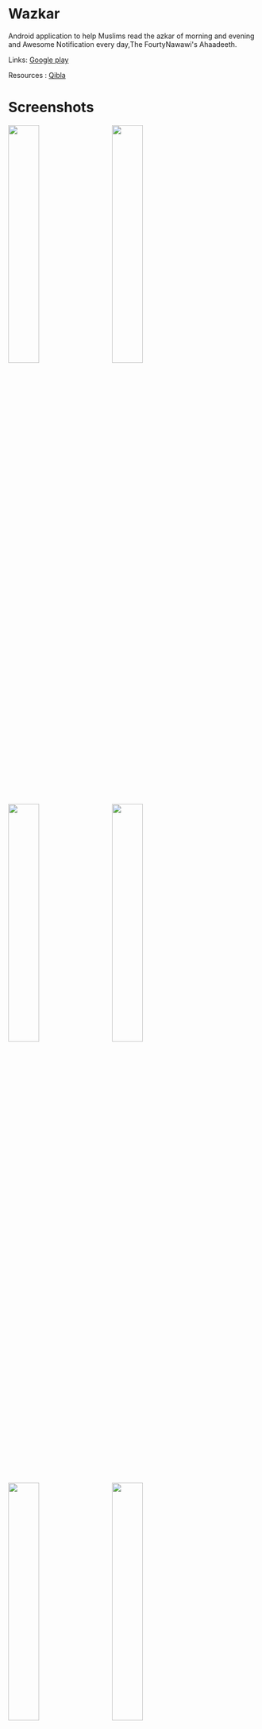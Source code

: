 # Wazkar
Android  application to help Muslims read the azkar of morning and evening
and Awesome Notification every day,The FourtyNawawi's Ahaadeeth.


Links: [Google play](https://play.google.com/store/apps/details?id=com.hazem.wazkar&fbclid=IwAR0wDrXd54G57f1eWCfTsEbZ5USVnzTcT351nrn4pcDg9d4rbqcyQbAGHNs)

Resources : 
[Qibla](https://github.com/hassaanjamil/hj-android-lib-qibla-direction)



# Screenshots 
<div>

<img src = "https://user-images.githubusercontent.com/54688005/89568598-d52a5e00-d823-11ea-8a98-049681905725.png" width = 35%>
  <img width ="5%"/> 
<img src = "https://user-images.githubusercontent.com/54688005/89568723-030fa280-d824-11ea-8412-d4311a80839a.png" width = 35%>
</div>


</div>

<div>
<img src = "https://user-images.githubusercontent.com/54688005/89568716-0014b200-d824-11ea-8fcb-4be7af30880c.png" width = 35%>
  <img width ="5%"/> 
  
<img src = "https://user-images.githubusercontent.com/54688005/92637454-245b2700-f2d9-11ea-8d8f-9e683218a072.png" width = 35%>
</div>

<div>
<img src = "https://user-images.githubusercontent.com/54688005/92637476-2ae99e80-f2d9-11ea-9110-26de80449abc.png" width = 35%>
  <img width ="5%"/> 
  
  
  <img src = "https://user-images.githubusercontent.com/54688005/92637929-d09d0d80-f2d9-11ea-9bdf-6962f71ecc89.png" width = 35%>
</div>




# Contributors 
- Author: [hamza](https://github.com/hamza94max/Wazkar)
- Maintainer: [Mo3ta](https://github.com/MahmoudMabrok)
